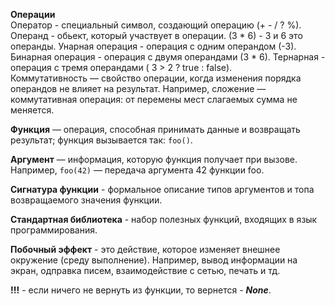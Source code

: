 **Операции**  
Оператор - специальный символ, создающий операцию (+ - / ? %).
Операнд - обьект, который участвует в операции. (3 * 6) - 3 и 6 это операнды.
Унарная операция - операция с одним операндом (-3).
Бинарная операция - операция с двумя операндами (3 * 6).
Тернарная - операция с тремя операндами ( 3 > 2 ? true : false).  
Коммутативность — свойство операции, когда изменения порядка операндов не влияет на результат. Например, сложение — коммутативная операция: от перемены мест слагаемых сумма не меняется.  

**Функция** — операция, способная принимать данные и возвращать результат; функция вызывается так: ```foo()```.  

**Аргумент** — информация, которую функция получает при вызове. Например, ```foo(42)``` — передача аргумента 42 функции foo.  

**Сигнатура функции** - формальное описание типов аргументов и топа возвращаемого значения функции.  

**Стандартная библиотека** - набор полезных функций, входящих в язык программирования.  

**Побочный эффект** - это действие, которое изменяет внешнее окружение (среду выполнение). Например, вывод информации на экран, одправка писем, взаимодействие с сетью, печать и тд.  

**!!!** - если ничего не вернуть из функции, то вернется - ***None***.